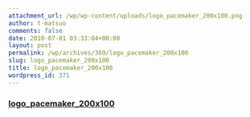 ```yaml
---
attachment_url: /wp/wp-content/uploads/logo_pacemaker_200x100.png
author: t-matsuo
comments: false
date: 2010-07-01 03:33:04+00:00
layout: post
permalink: /wp/archives/369/logo_pacemaker_200x100
slug: logo_pacemaker_200x100
title: logo_pacemaker_200x100
wordpress_id: 371
---
```


### [logo_pacemaker_200x100](/assets/images/wp-content/logo_pacemaker_200x100.png)
